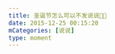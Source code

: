 ```yaml
---
title: 圣诞节怎么可以不发说说🧐🧐
date: 2015-12-25 00:15:20
mCategories: [说说]
type: moment
---
```


<div id="pics-20151225001520"></div>

<script src="/lib/moment/pics.js"></script>
<script>
var data = [
    {"link": "2015-12-25_000004.webp", "type": "shuoshuo"},
    {"link": "2015-12-25_000006.webp", "type": "shuoshuo"}
];
picsRender(data, "pics-20151225001520");
</script>
